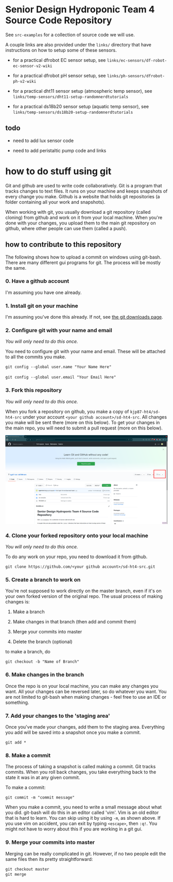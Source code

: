 Senior Design Hydroponic Team 4 Source Code Repository
================================================================================
See `src-examples` for a collection of source code we will use. 

A couple links are also provided under the `links/` directory that have 
instructions on how to setup some of these sensors. 

- for a practical dfrobot EC sensor setup, see `links/ec-sensors/df-robot-ec-sensor-v2-wiki`

- for a practical dfrobot pH sensor setup, see `links/ph-sensors/dfrobot-ph-v2-wiki`

- for a practical dht11 sensor setup (atmospheric temp sensor), see `links/temp-sensors/dht11-setup-randomnerdtutorials`

- for a practical ds18b20 sensor setup (aquatic temp sensor), see `links/temp-sensors/ds18b20-setup-randomnerdtutorials`

todo
--------------------------------------------------------------------------------

- need to add lux sensor code 

- need to add peristaltic pump code and links

how to do stuff using git
================================================================================
Git and github are used to write code collaboratively. Git is a program that 
tracks changes to text files. It runs on your machine and keeps snapshots of 
every change you make. Github is a website that holds git repositories (a folder
containing all your work and snapshots). 

When working with git, you usually download a git repository (called cloning) 
from github and work on it from your local machine. When you're done with your 
changes, you upload them to the main git repository on github, where other 
people can use them (called a push). 

how to contribute to this repository
--------------------------------------------------------------------------------
The following shows how to upload a commit on windows using git-bash. There are
many different gui programs for git. The process will be mostly the same. 

### 0. Have a github account
I'm assuming you have one already. 

### 1. Install git on your machine 
I'm assuming you've done this already. If not, see [the git downloads page](https://git-scm.com/downloads). 

### 2. Configure git with your name and email
*You will only need to do this once.* 

You need to configure git with your name and email. These will be attached to 
all the commits you make. 

	git config --global user.name "Your Name Here"

	git config --global user.email "Your Email Here"

### 3. Fork this repository 
*You will only need to do this once.* 

When you fork a repository on github, you make a copy of `kjp87-ht4/sd-ht4-src` 
under your account `<your github account>/sd-ht4-src`. All changes you make will 
be sent there (more on this below). To get your changes in the main repo, you 
will need to submit a pull request (more on this below). 

![click 'fork' to copy this repository](.images/fork.png)

### 4. Clone your forked repository onto your local machine
*You will only need to do this once.* 

To do any work on your repo, you need to download it from github. 

	git clone https://github.com/<your github account>/sd-ht4-src.git

### 5. Create a branch to work on
You're not supposed to work directly on the master branch, even if it's on your
own forked version of the original repo. The usual process of making changes 
is:

1. Make a branch

2. Make changes in that branch (then add and commit them)

3. Merge your commits into master

4. Delete the branch (optional)

to make a branch, do

	git checkout -b "Name of Branch"

### 6. Make changes in the branch
Once the repo is on your local machine, you can make any changes you want. All 
your changes can be reversed later, so do whatever you want. You are not limited
to git-bash when making changes - feel free to use an IDE or something. 

### 7. Add your changes to the 'staging area'
Once you've made your changes, add them to the staging area. Everything you add
will be saved into a snapshot once you make a commit. 

	git add *

### 8. Make a commit
The process of taking a snapshot is called making a commit. Git tracks commits. 
When you roll back changes, you take everything back to the state it was in at 
any given commit. 

To make a commit:

	git commit -m "commit message"

When you make a commit, you need to write a small message about what you did. 
git-bash will do this in an editor called 'vim'. Vim is an old editor that is
hard to learn. You can skip using it by using `-m`, as shown above. If you use 
vim on accident, you can exit by typing `<escape>`, then `:q!`. You might not
have to worry about this if you are working in a git gui. 

### 9. Merge your commits into master
Merging can be really complicated in git. However, if no two people edit the
same files then its pretty straightforward:

	git checkout master
	git merge
